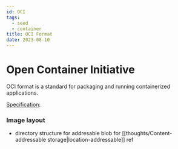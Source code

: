 ```yaml
---
id: OCI
tags:
  - seed
  - container
title: OCI Format
date: 2023-08-10
---
```


# Open Container Initiative

OCI format is a standard for packaging and running containerized applications.

[Specification](https://github.com/opencontainers/image-spec):

### Image layout

- directory structure for addresable blob for [[thoughts/Content-addressable storage|location-addressable]] ref
